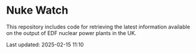 # Nuke Watch

This repository includes code for retrieving the latest information available on the output of EDF nuclear power plants in the UK.

Last updated: 2025-02-15 11:10
